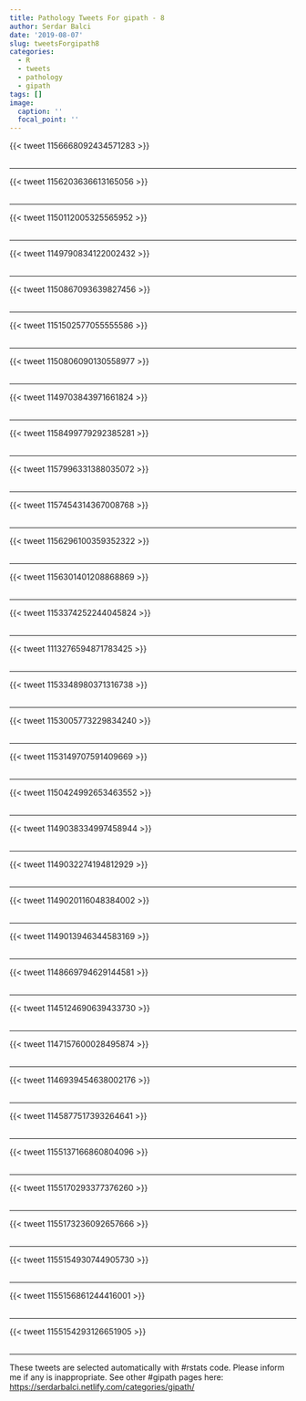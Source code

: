 ```yaml
---
title: Pathology Tweets For gipath - 8
author: Serdar Balci
date: '2019-08-07'
slug: tweetsForgipath8
categories:
  - R
  - tweets
  - pathology
  - gipath
tags: []
image:
  caption: ''
  focal_point: ''
---
```



{{< tweet 1156668092434571283 >}}
<br>
<br>
<hr>
{{< tweet 1156203636613165056 >}}
<br>
<br>
<hr>
{{< tweet 1150112005325565952 >}}
<br>
<br>
<hr>
{{< tweet 1149790834122002432 >}}
<br>
<br>
<hr>
{{< tweet 1150867093639827456 >}}
<br>
<br>
<hr>
{{< tweet 1151502577055555586 >}}
<br>
<br>
<hr>
{{< tweet 1150806090130558977 >}}
<br>
<br>
<hr>
{{< tweet 1149703843971661824 >}}
<br>
<br>
<hr>
{{< tweet 1158499779292385281 >}}
<br>
<br>
<hr>
{{< tweet 1157996331388035072 >}}
<br>
<br>
<hr>
{{< tweet 1157454314367008768 >}}
<br>
<br>
<hr>
{{< tweet 1156296100359352322 >}}
<br>
<br>
<hr>
{{< tweet 1156301401208868869 >}}
<br>
<br>
<hr>
{{< tweet 1153374252244045824 >}}
<br>
<br>
<hr>
{{< tweet 1113276594871783425 >}}
<br>
<br>
<hr>
{{< tweet 1153348980371316738 >}}
<br>
<br>
<hr>
{{< tweet 1153005773229834240 >}}
<br>
<br>
<hr>
{{< tweet 1153149707591409669 >}}
<br>
<br>
<hr>
{{< tweet 1150424992653463552 >}}
<br>
<br>
<hr>
{{< tweet 1149038334997458944 >}}
<br>
<br>
<hr>
{{< tweet 1149032274194812929 >}}
<br>
<br>
<hr>
{{< tweet 1149020116048384002 >}}
<br>
<br>
<hr>
{{< tweet 1149013946344583169 >}}
<br>
<br>
<hr>
{{< tweet 1148669794629144581 >}}
<br>
<br>
<hr>
{{< tweet 1145124690639433730 >}}
<br>
<br>
<hr>
{{< tweet 1147157600028495874 >}}
<br>
<br>
<hr>
{{< tweet 1146939454638002176 >}}
<br>
<br>
<hr>
{{< tweet 1145877517393264641 >}}
<br>
<br>
<hr>
{{< tweet 1155137166860804096 >}}
<br>
<br>
<hr>
{{< tweet 1155170293377376260 >}}
<br>
<br>
<hr>
{{< tweet 1155173236092657666 >}}
<br>
<br>
<hr>
{{< tweet 1155154930744905730 >}}
<br>
<br>
<hr>
{{< tweet 1155156861244416001 >}}
<br>
<br>
<hr>
{{< tweet 1155154293126651905 >}}
<br>
<br>
<hr>


These tweets are selected automatically with #rstats code. Please inform me if any is inappropriate.
See other #gipath pages here: https://serdarbalci.netlify.com/categories/gipath/
